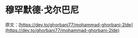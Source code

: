 # 穆罕默德·戈尔巴尼

原文：[https://dev.to/ghorbani77/mohammad-ghorbani-2lde](https://dev.to/ghorbani77/mohammad-ghorbani-2lde)